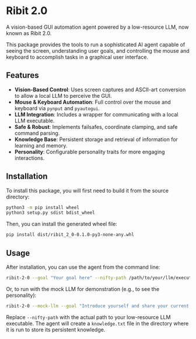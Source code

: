 # Ribit 2.0

A vision-based GUI automation agent powered by a low-resource LLM, now known as Ribit 2.0.

This package provides the tools to run a sophisticated AI agent capable of seeing the screen, understanding user goals, and controlling the mouse and keyboard to accomplish tasks in a graphical user interface.

## Features

- **Vision-Based Control**: Uses screen captures and ASCII-art conversion to allow a local LLM to perceive the GUI.
- **Mouse & Keyboard Automation**: Full control over the mouse and keyboard via `pynput` and `pyautogui`.
- **LLM Integration**: Includes a wrapper for communicating with a local LLM executable.
- **Safe & Robust**: Implements failsafes, coordinate clamping, and safe command parsing.
- **Knowledge Base**: Persistent storage and retrieval of information for learning and memory.
- **Personality**: Configurable personality traits for more engaging interactions.

## Installation

To install this package, you will first need to build it from the source directory:

```bash
python3 -m pip install wheel
python3 setup.py sdist bdist_wheel
```

Then, you can install the generated wheel file:

```bash
pip install dist/ribit_2_0-0.1.0-py3-none-any.whl
```

## Usage

After installation, you can use the agent from the command line:

```bash
ribit-2-0 --goal "Your goal here" --nifty-path /path/to/your/llm/executable
```

Or, to run with the mock LLM for demonstration (e.g., to see the personality):

```bash
ribit-2-0 --mock-llm --goal "Introduce yourself and share your current interests."
```

Replace `--nifty-path` with the actual path to your low-resource LLM executable. The agent will create a `knowledge.txt` file in the directory where it is run to store its persistent knowledge.


